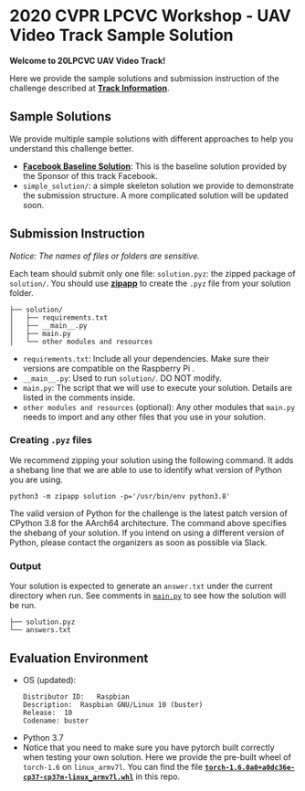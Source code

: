 # 2020 CVPR LPCVC Workshop - UAV Video Track Sample Solution
__Welcome to 20LPCVC UAV Video Track!__

Here we provide the sample solutions and submission instruction of the challenge described at **[Track Information](https://lpcv.ai/2020CVPR/video-track)**.

## Sample Solutions
We provide multiple sample solutions with different approaches to help you understand this challenge better.
* **[Facebook Baseline Solution](https://github.com/sstsai-adl/workshops/tree/master/LPCV_2020/uav_video_challenge)**: This is the baseline solution provided by the Sponsor of this track Facebook.
* `simple_solution/`: a simple skeleton solution we provide to demonstrate the submission structure. A more complicated solution will be updated soon.


## Submission Instruction
_Notice: The names of files or folders are sensitive._

Each team should submit only one file: `solution.pyz`: the zipped package of `solution/`. You should use __[zipapp](https://docs.python.org/3/library/zipapp.html)__ to create the `.pyz` file from your solution folder.
```
├── solution/
│   ├── requirements.txt
│   ├── __main__.py
│   ├── main.py
│   └── other modules and resources
```
* `requirements.txt`: Include all your dependencies. Make sure their versions are compatible on the Raspberry Pi .
* `__main__.py`: Used to run `solution/`. DO NOT modify.
* `main.py`: The script that we will use to execute your solution. Details are listed in the comments inside.
* `other modules and resources` (optional): Any other modules that `main.py` needs to import and any other files that you use in your solution.

### Creating `.pyz` files
We recommend zipping your solution using the following command. It adds a shebang line that we are able to use to identify what version of Python you are using.
```
python3 -m zipapp solution -p='/usr/bin/env python3.8'
```
The valid version of Python for the challenge is the latest patch version of CPython 3.8 for the AArch64 architecture. The command above specifies the shebang of your solution.
If you intend on using a different version of Python, please contact the organizers as soon as possible via Slack.

### Output
Your solution is expected to generate an `answer.txt` under the current directory when run. See comments in [`main.py`](simple_solution/main.py) to see how the solution will be run.
```
├── solution.pyz
└── answers.txt
```

## Evaluation Environment

* OS (updated):
  ```
  Distributor ID:	Raspbian
  Description:	Raspbian GNU/Linux 10 (buster)
  Release:	10
  Codename:	buster
  ```
* Python 3.7
* Notice that you need to make sure you have pytorch built correctly when testing your own solution. Here we provide the pre-built wheel of `torch-1.6` on `linux_armv7l`. You can find the file **[`torch-1.6.0a0+a0dc36e-cp37-cp37m-linux_armv7l.whl`](https://github.com/lpcvai/20LPCVC-Video_Track-Sample_Solution/blob/master/torch-1.6.0a0%2Ba0dc36e-cp37-cp37m-linux_armv7l.whl)** in this repo.  
